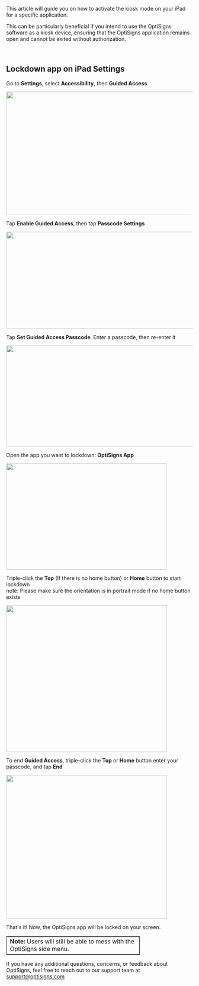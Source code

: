 <p>This article will guide you on how to activate the kiosk mode on your iPad for a specific application.</p>
<p>This can be particularly beneficial if you intend to use the OptiSigns software as a kiosk device, ensuring that the OptiSigns application remains open and cannot be exited without authorization.</p>
<p> </p>
<h2 id="h_01J3GS46PEY49NXZWX997464KA">Lockdown app on iPad Settings</h2>
<p>Go to <strong>Settings</strong>, select <strong>Accessibility</strong>, then <strong>Guided Access</strong></p>
<p><img src="https://support.optisigns.com/hc/article_attachments/25273043474451" width="548" height="333"></p>
<p>Tap <strong>Enable Guided Access</strong>, then tap <strong>Passcode Settings</strong></p>
<p><img src="https://support.optisigns.com/hc/article_attachments/25273043477523" width="547" height="262"></p>
<p>Tap <strong>Set Guided Access Passcode</strong>. Enter a passcode, then re-enter it</p>
<p><img src="https://support.optisigns.com/hc/article_attachments/25273090484499" width="544" height="273"></p>
<p>Open the app you want to lockdown: <strong>OptiSigns App</strong></p>
<p><img src="https://support.optisigns.com/hc/article_attachments/25273043479827" width="433" height="287"></p>
<p>Triple-click the <strong>Top</strong> (If there is no home button) or <strong>Home</strong> button to start lockdown<br>note: Please make sure the orientation is in portrait mode if no home button exists</p>
<p><img src="https://support.optisigns.com/hc/article_attachments/25273090486675" width="434" height="396"></p>
<p>To end <strong>Guided Access</strong>, triple-click the <strong>Top</strong> or<strong> Home</strong> button enter your passcode, and tap <strong>End</strong></p>
<p><img src="https://support.optisigns.com/hc/article_attachments/25273090489747" width="434" height="388"></p>
<p>That's it! Now, the OptiSigns app will be locked on your screen.</p>
<table style="border-collapse: collapse; width: 71.7143%;" border="1">
<tbody>
<tr>
<td style="width: 100%;">
<strong>Note:</strong> Users will still be able to mess with the OptiSigns side menu.</td>
</tr>
</tbody>
</table>
<p>If you have any additional questions, concerns, or feedback about OptiSigns, feel free to reach out to our support team at <a href="mailto:support@optisigns.com">support@optisigns.com</a></p>
<p> </p>